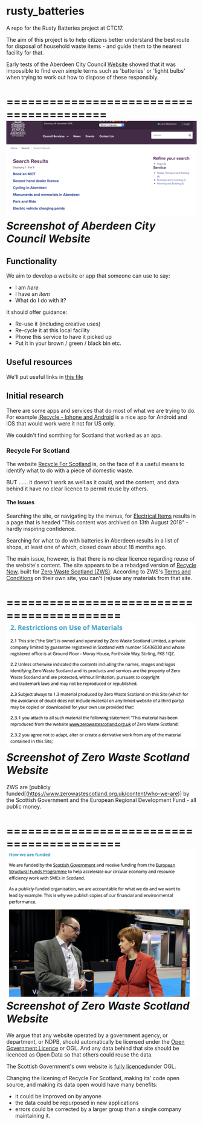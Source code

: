 # rusty_batteries
A repo for the Rusty Batteries project at CTC17. 

The aim of this project is to help citizens better understand the best route for disposal of household waste  items - and guide them to the nearest facility for that. 

Early tests of the Aberdeen City Council [Website](https://www.aberdeencity.gov.uk) showed that it was impossible to find even simple terms such as 'batteries' or 'lighht bulbs' when trying to work out how to dispose of these responsibly. 

========================================
![Search for batteries](https://github.com/CodeTheCity/rusty_batteries/blob/master/images/Screenshot%202019-11-09%20at%2012.47.40.png)
_Screenshot of Aberdeen City Council Website_
============================================
## Functionality

We aim to develop a website or app that someone can use to say: 
* I am _here_
* I have an _item_
* What do I do with it? 

It should offer guidance: 
* Re-use it (including creative uses)
* Re-cycle it at this local facility
* Phone this service to have it picked up
* Put it in your brown / green / black bin etc.

## Useful resources
We'll put useful links in [this file](links.md)


## Initial research
There are some apps and services that do most of what we are trying to do. For example [iRecycle - Iphone and Android](https://earth911.com/irecycle/) is a nice app for Android and iOS that would work were it not for US only. 

We couldn't find somthing for Scotland that worked as an app.

### Recycle For Scotland
The website [Recycle For Scotland](http://www.recycleforscotland.com/) is, on the face of it a useful means to identify what to do with a piece of domestic waste. 

BUT ...... it doesn't work as well as it could, and the content, and data behind it have no clear licence to permit reuse by others. 

#### The Issues
Searching the site, or navigating by the menus, for [Electrical Items](http://www.recycleforscotland.com/what-to-do-with/electrical-items) results in a page that is headed "This content was archived on 13th August 2018" - hardly inspiring confidence. 

Searching for what to do with batteries in Aberdeen results in a list of shops, at least one of which, closed down about 18 months ago. 

The main issue, however, is that there is no clear licence regarding reuse of the website's content. The site appears to be a rebadged version of [Recycle Now](https://www.recyclenow.com/), built for [Zero Waste Scotland (ZWS)](https://www.zerowastescotland.org.uk/content/terms-conditions).  According to ZWS's [Terms and Conditions](https://www.zerowastescotland.org.uk/content/terms-conditions) on their own site, you can't (re)use any materials from that site. 

==========================================
![ZWS T&Cs](https://github.com/CodeTheCity/rusty_batteries/blob/master/images/Screenshot%202019-11-09%20at%2013.20.13.png)
_Screenshot of Zero Waste Scotland Website_
============================================
ZWS are [publicly funded[(https://www.zerowastescotland.org.uk/content/who-we-are)] by the Scottish Government and the European Regional Development Fund - all public money.

==========================================
![ZWS funding](https://github.com/CodeTheCity/rusty_batteries/blob/master/images/Screenshot%202019-11-09%20at%2013.21.17.png)
_Screenshot of Zero Waste Scotland Website_
============================================
We argue that any website operated by a government agency, or department, or NDPB, should automatically be licensed under the [Open Government Licence](https://www.nationalarchives.gov.uk/doc/open-government-licence/version/3/) or OGL. And any data behind that site should be licenced as Open Data so that others could reuse the data. 

The Scottish Government's own website is [fully licenced](https://www.gov.scot/crown-copyright/)under OGL. 

Changing the licening of Recycle For Scotland, making its' code open source, and making its data open would have many benefits: 
* it could be improved on by anyone
* the data could be repurposed in new applications
* errors could be corrected by a larger group than a single company maintaining it. 






